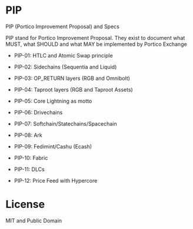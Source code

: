 # PIP
PIP (Portico Improvement Proposal) and Specs

PIP stand for Portico Improvement Proposal. They exist to document what MUST, what SHOULD and what MAY be implemented by Portico Exchange

- PIP-01: HTLC and Atomic Swap principle

- PIP-02: Sidechains (Sequentia and Liquid)

- PIP-03: OP_RETURN layers (RGB and Omnibolt)

- PIP-04: Taproot layers  (RGB and Taproot Assets)

- PIP-05: Core Lightning as motto

- PIP-06: Drivechains 

- PIP-07: Softchain/Statechains/Spacechain

- PIP-08: Ark

- PIP-09: Fedimint/Cashu (Ecash)

- PIP-10: Fabric

- PIP-11: DLCs

- PIP-12: Price Feed with Hypercore

# License

MIT and Public Domain

